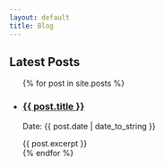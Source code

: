 ```yaml
---
layout: default
title: Blog
---
```

<h2>Latest Posts</h2>
<ul>
  {% for post in site.posts %}
  <li>
    <h3><a href="{{ post.url }}">{{ post.title }}</a></h3>
    <p>
      Date: {{ post.date | date_to_string }}
    </p>
    {{ post.excerpt }}
  </li>
  {% endfor %}
</ul>